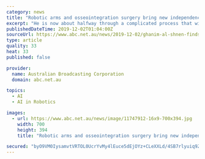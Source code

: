 ```yaml
---
category: news
title: "Robotic arms and osseointegration surgery bring new independence to double amputee"
excerpt: "He is now about halfway through a complicated process that will see him fitted with two mind-controlled robotic arms. When Al Shnen was brought to Sydney's Concord Repatriation General Hospital, it was a miracle he was alive. He had suffered a massive ..."
publishedDateTime: 2019-12-02T01:04:00Z
sourceUrl: https://www.abc.net.au/news/2019-12-02/ghanim-al-shnen-finds-new-independence-in-robotic-arms/11646940
type: article
quality: 33
heat: 33
published: false

provider:
  name: Australian Broadcasting Corporation
  domain: abc.net.au

topics:
  - AI
  - AI in Robotics

images:
  - url: https://www.abc.net.au/news/image/11747912-16x9-700x394.jpg
    width: 700
    height: 394
    title: "Robotic arms and osseointegration surgery bring new independence to double amputee"

secured: "byO9VM0IysamvtVRTOL0UcrYvMy4lEuce5dEjOYz+CLeXXLd/4SB7rlyuiq9Z0f+yXf1lpFQypU4pplxk9BkRQI+ae6i/qs1w+s+phxkgfF9HjS8/bYCcHw6k8JaLRGeEGNvUQXvYcwW/BK2LswDsroe5KeRt17jEFA96Fl8tVgPIDItoMyFRyyll3TnZYBM84sroQfF4Tm0wwYf4qaYmKBgNdGOmjwO7BAXk6cQyNnmqLJ4O4xtVLQiVsklF3O45gOEPhWzOY9+L+McimfHGA==;6COWME9GNT0IcJ4jR2GsXQ=="
---
```


